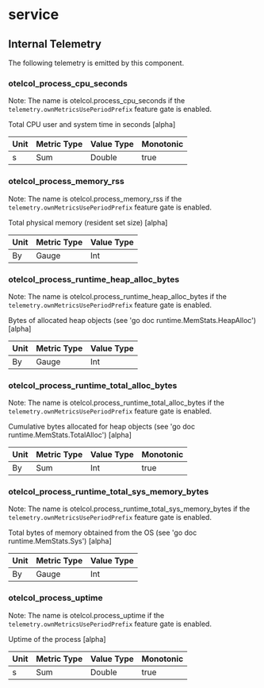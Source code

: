 [comment]: <> (Code generated by mdatagen. DO NOT EDIT.)

# service

## Internal Telemetry

The following telemetry is emitted by this component.

### otelcol_process_cpu_seconds

Note: The name is otelcol.process_cpu_seconds if the `telemetry.ownMetricsUsePeriodPrefix` feature gate is enabled.

Total CPU user and system time in seconds [alpha]

| Unit | Metric Type | Value Type | Monotonic |
| ---- | ----------- | ---------- | --------- |
| s | Sum | Double | true |

### otelcol_process_memory_rss

Note: The name is otelcol.process_memory_rss if the `telemetry.ownMetricsUsePeriodPrefix` feature gate is enabled.

Total physical memory (resident set size) [alpha]

| Unit | Metric Type | Value Type |
| ---- | ----------- | ---------- |
| By | Gauge | Int |

### otelcol_process_runtime_heap_alloc_bytes

Note: The name is otelcol.process_runtime_heap_alloc_bytes if the `telemetry.ownMetricsUsePeriodPrefix` feature gate is enabled.

Bytes of allocated heap objects (see 'go doc runtime.MemStats.HeapAlloc') [alpha]

| Unit | Metric Type | Value Type |
| ---- | ----------- | ---------- |
| By | Gauge | Int |

### otelcol_process_runtime_total_alloc_bytes

Note: The name is otelcol.process_runtime_total_alloc_bytes if the `telemetry.ownMetricsUsePeriodPrefix` feature gate is enabled.

Cumulative bytes allocated for heap objects (see 'go doc runtime.MemStats.TotalAlloc') [alpha]

| Unit | Metric Type | Value Type | Monotonic |
| ---- | ----------- | ---------- | --------- |
| By | Sum | Int | true |

### otelcol_process_runtime_total_sys_memory_bytes

Note: The name is otelcol.process_runtime_total_sys_memory_bytes if the `telemetry.ownMetricsUsePeriodPrefix` feature gate is enabled.

Total bytes of memory obtained from the OS (see 'go doc runtime.MemStats.Sys') [alpha]

| Unit | Metric Type | Value Type |
| ---- | ----------- | ---------- |
| By | Gauge | Int |

### otelcol_process_uptime

Note: The name is otelcol.process_uptime if the `telemetry.ownMetricsUsePeriodPrefix` feature gate is enabled.

Uptime of the process [alpha]

| Unit | Metric Type | Value Type | Monotonic |
| ---- | ----------- | ---------- | --------- |
| s | Sum | Double | true |
